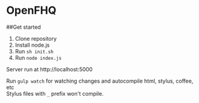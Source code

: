OpenFHQ
==========
##Get started
1. Clone repository
2. Install node.js
3. Run `sh init.sh`
4. Run `node index.js`

Server run at http://localhost:5000

Run `gulp watch` for watching changes and autocompile html, stylus, coffee, etc  
Stylus files with `_` prefix won't compile.
